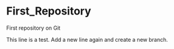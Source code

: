 # First_Repository
First repository on Git

This line is a test.
Add a new line again and create a new branch.
